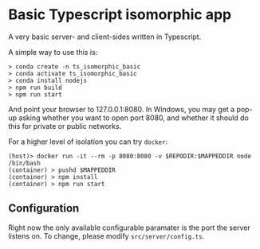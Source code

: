 # Basic Typescript isomorphic app

A very basic server- and client-sides written in Typescript.

A simple way to use this is:

```
> conda create -n ts_isomorphic_basic
> conda activate ts_isomorphic_basic
> conda install nodejs
> npm run build
> npm run start
```

And point your browser to 127.0.0.1:8080.  In Windows, you may get a pop-up asking whether you want to open port 8080, and whether it should do this for private or public networks.

For a higher level of isolation you can try `docker`:
```
(host)> docker run -it --rm -p 8080:8080 -v $REPODIR:$MAPPEDDIR node /bin/bash
(container) > pushd $MAPPEDDIR
(container) > npm install
(container) > npm run start
```

## Configuration

Right now the only available configurable paramater is the port the server listens on.  To change, please modify `src/server/config.ts`.

